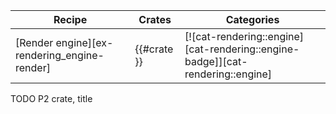 | Recipe | Crates | Categories |
|--------|--------|------------|
| [Render engine][ex-rendering_engine-render] | {{#crate }} | [![cat-rendering::engine][cat-rendering::engine-badge]][cat-rendering::engine] |

<div class="hidden">
TODO P2 crate, title
</div>
